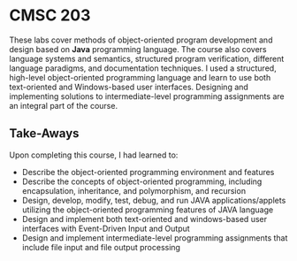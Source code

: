 # CMSC 203

These labs cover methods of object-oriented program development and design based on **Java** programming language. The course also covers language systems and semantics, structured program verification, different language paradigms, 
and documentation techniques. I used a structured, high-level object-oriented programming language and learn to use both text-oriented and Windows-based user interfaces. 
Designing and implementing solutions to intermediate-level programming assignments are an integral part of the course.

## Take-Aways
Upon completing this course, I had learned to:
- Describe the object-oriented programming environment and features
- Describe the concepts of object-oriented programming, including encapsulation, inheritance, and polymorphism, and recursion
- Design, develop, modify, test, debug, and run JAVA applications/applets utilizing the object-oriented programming features of JAVA language
- Design and implement both text-oriented and windows-based user interfaces with Event-Driven Input and Output
- Design and implement intermediate-level programming assignments that include file input and file output processing
